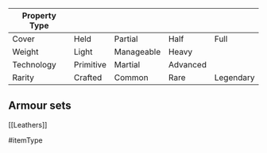 
| Property Type |           |            |          |           |
| ------------- | --------- | ---------- | -------- | --------- |
| Cover         | Held      | Partial    | Half     | Full      |
| Weight        | Light     | Manageable | Heavy    |           |
| Technology    | Primitive | Martial    | Advanced |           |
| Rarity        | Crafted   | Common     | Rare     | Legendary |

## Armour sets
[[Leathers]]

#itemType 